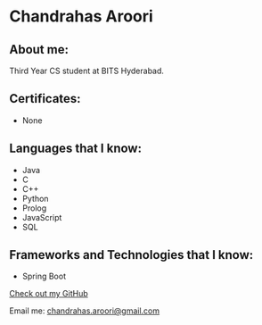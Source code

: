 # Chandrahas Aroori

## About me:

Third Year CS student at BITS Hyderabad.

## Certificates:
- None

## Languages that I know:

- Java
- C
- C++
- Python
- Prolog
- JavaScript
- SQL

## Frameworks and Technologies that I know:

- Spring Boot



[Check out my GitHub](https://github.com/Exorust)

Email me: chandrahas.aroori@gmail.com
